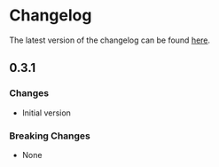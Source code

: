 # Changelog

The latest version of the changelog can be found [here](/Azure/bicep-registry-modules/blob/main/avm/res/operations-management/solution/CHANGELOG.md).

## 0.3.1

### Changes

- Initial version

### Breaking Changes

- None
